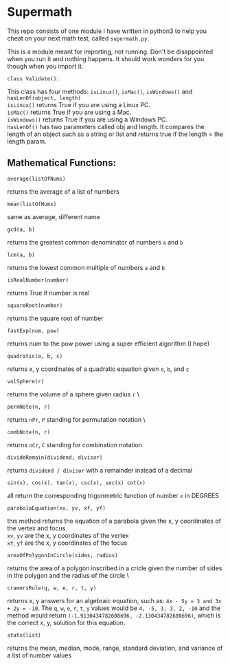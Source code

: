 # Supermath
This repo consists of one module I have written in python3 to help you cheat on your next math test, called `supermath.py`.  
  
This is a module meant for importing, not running. Don't be disappointed when you run it and nothing happens. It should work wonders for you though when you import it.

```
class Validate():
```
  This class has four methods: `isLinux()`, `isMac()`, `isWindows()` and `hasLenOf(object, length)`  
 `isLinux()` returns True if you are using a Linux PC.  
 `isMac()` returns True if you are using a Mac.  
 `isWindows()` returns True if you are using a Windows PC.  
 `hasLenOf()` has two parameters called obj and length. It compares the length of an object such as a string or list and returns true if the length = the length param.
 
## Mathematical Functions:  

```
average(listOfNums)
```
  returns the average of a list of numbers  
    
 
```
mean(listOfNums)
```
  same as average, different name  
    
    
 
```
gcd(a, b)
```
  returns the greatest common denominator of numbers `a` and `b`   
   
    
 
```
lcm(a, b)
```
  returns the lowest common multiple of numbers `a` and `b`  
    
    
 
```
isRealNumber(number)
```
  returns True if number is real  
    
    
 
```
squareRoot(number)
```
  returns the square root of number  
    
    
 
```
fastExp(num, pow)
```
  returns num to the pow power using a super efficient algorithm  (I hope)  
    
    
 
```
quadratic(a, b, c)
```
  returns x, y coordinates of a quadratic equation given `a`, `b`, and `c`  
    
    
 
```
volSphere(r)
```
  returns the volume of a sphere given radius `r`  \
    
    

```
permNote(n, r)
```
  returns `nPr`, `P` standing for permutation notation  \
       
    
 
```
combNote(n, r)
```
  returns `nCr`, `C` standing for combination notation  
     
    
 
```
divideRemain(dividend, divisor)
```
  returns `dividend / divisor` with a remainder instead of a decimal  
     
    
 
```
sin(x), cos(x), tan(x), csc(x), sec(x) cot(x)
```
  all return the corresponding trigonmetric function of number `x` in DEGREES  
     
    
 
```
parabolaEquation(xv, yv, xf, yf)
```
  this method returns the equation of a parabola given the x, y coordinates of the vertex and focus.  
  `xv`, `yv` are the x, y coordinates of the vertex  
  `xf`, `yf` are the x, y coordinates of the focus  
     
    
 
```
areaOfPolygonInCircle(sides, radius)
```
  returns the area of a polygon inscribed in a cricle given the number of sides in the polygon and the radius of the circle  \
     
    
 
```
cramersRule(q, w, e, r, t, y)
```
  returns x, y answers for an algebraic equation, such as: `4x - 5y = 3 and 3x + 2y = -10`. The `q`, `w`, `e`, `r`, `t`, `y` values would be `4, -5, 3, 3, 2, -10` and the method would return `(-1.9130434782608696, -2.130434782608696)`, which is the correct x, y, solution for this equation.  
     
    
 
```
stats(list)
```
  returns the mean, median, mode, range, standard deviation, and variance of a list of number values  
  
